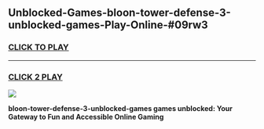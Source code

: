 
## Unblocked-Games-bloon-tower-defense-3-unblocked-games-Play-Online-#09rw3
<h3>
<a href="https://premium.freeplayer.one?title=bloon-tower-defense-3-unblocked-games&ref=27F">CLICK TO PLAY</a></h3>
<hr>

<h3>
<a href="https://premium.freeplayer.one?title=bloon-tower-defense-3-unblocked-games&ref=27F">CLICK 2 PLAY</a>
  
</h3>

<a href="https://premium.freeplayer.one?title=bloon-tower-defense-3-unblocked-games&ref=27F"><img src="https://clearcache.store/games.png"></a>


**bloon-tower-defense-3-unblocked-games games unblocked: Your Gateway to Fun and Accessible Online Gaming**
